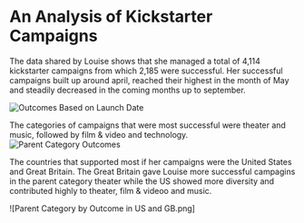 # An Analysis of Kickstarter Campaigns

The data shared by Louise shows that she managed a total of 4,114 kickstarter campaigns from which 2,185 were successful.
Her successful campaigns built up around april, reached their highest in the month of May and steadily decreased in the coming months up to september. 

![Outcomes Based on Launch Date](https://user-images.githubusercontent.com/78698456/108595176-67232f80-734c-11eb-9b52-4a1a54795a4e.png)

The categories of campaigns that were most successful were theater and music, followed by film & video and technology. 
![Parent Category Outcomes](https://user-images.githubusercontent.com/78698456/108595290-16600680-734d-11eb-8635-d6cbc60644b2.png)

The countries that supported most if her campaigns were the United States and Great Britain. The Great Britain gave Louise more successful campagins in the parent category theater while the US showed more diversity and contributed highly to theater, film & videoo and music.

![Parent Category by Outcome in US and GB.png]

